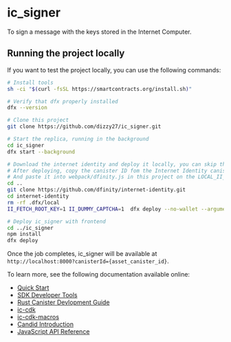 # ic_signer
To sign a message with the keys stored in the Internet Computer.

## Running the project locally

If you want to test the project locally, you can use the following commands:

```bash
# Install tools
sh -ci "$(curl -fsSL https://smartcontracts.org/install.sh)"

# Verify that dfx properly installed
dfx --version

# Clone this project
git clone https://github.com/dizzy27/ic_signer.git

# Start the replica, running in the background
cd ic_signer
dfx start --background

# Download the internet identity and deploy it locally, you can skip this for mainnet
# After deploying, copy the canister ID fom the Internet Identity canister
# And paste it into webpack/dfinity.js in this project on the LOCAL_II_CANISTER variable on line 45.
cd ..
git clone https://github.com/dfinity/internet-identity.git
cd internet-identity
rm -rf .dfx/local
II_FETCH_ROOT_KEY=1 II_DUMMY_CAPTCHA=1  dfx deploy --no-wallet --argument '(null)'

# Deploy ic_signer with frontend
cd ../ic_signer
npm install
dfx deploy
```

Once the job completes, ic_signer will be available at `http://localhost:8000?canisterId={asset_canister_id}`.

To learn more, see the following documentation available online:

- [Quick Start](https://smartcontracts.org/docs/quickstart/quickstart-intro.html)
- [SDK Developer Tools](https://smartcontracts.org/docs/developers-guide/sdk-guide.html)
- [Rust Canister Devlopment Guide](https://smartcontracts.org/docs/rust-guide/rust-intro.html)
- [ic-cdk](https://docs.rs/ic-cdk)
- [ic-cdk-macros](https://docs.rs/ic-cdk-macros)
- [Candid Introduction](https://smartcontracts.org/docs/candid-guide/candid-intro.html)
- [JavaScript API Reference](https://erxue-5aaaa-aaaab-qaagq-cai.raw.ic0.app)
